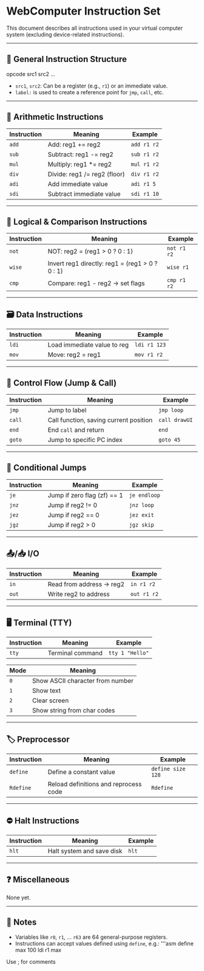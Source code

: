 # WebComputer Instruction Set

This document describes all instructions used in your virtual computer system (excluding device-related instructions).

---

## 📌 General Instruction Structure
opcode src1 src2 ...
- `src1`, `src2`: Can be a register (e.g., `r1`) or an immediate value.
- `label:` is used to create a reference point for `jmp`, `call`, etc.

---

## 🧮 Arithmetic Instructions

| Instruction | Meaning                       | Example     |
|-------------|-------------------------------|-------------|
| `add`       | Add: reg1 += reg2             | `add r1 r2` |
| `sub`       | Subtract: reg1 -= reg2        | `sub r1 r2` |
| `mul`       | Multiply: reg1 *= reg2        | `mul r1 r2` |
| `div`       | Divide: reg1 /= reg2 (floor)  | `div r1 r2` |
| `adi`       | Add immediate value           | `adi r1 5`  |
| `sdi`       | Subtract immediate value      | `sdi r1 10` |

---

## 🧠 Logical & Comparison Instructions

| Instruction | Meaning                                              | Example     |
|-------------|------------------------------------------------------|-------------|
| `not`       | NOT: reg2 = (reg1 > 0 ? 0 : 1)                       | `not r1 r2` |
| `wise`      | Invert reg1 directly: reg1 = (reg1 > 0 ? 0 : 1)      | `wise r1`   |
| `cmp`       | Compare: reg1 - reg2 → set flags                     | `cmp r1 r2` |

---

## 🗃️ Data Instructions

| Instruction | Meaning                       | Example       |
|-------------|-------------------------------|---------------|
| `ldi`       | Load immediate value to reg    | `ldi r1 123`  |
| `mov`       | Move: reg2 = reg1              | `mov r1 r2`   |

---

## 🔁 Control Flow (Jump & Call)

| Instruction | Meaning                                      | Example         |
|-------------|----------------------------------------------|-----------------|
| `jmp`       | Jump to label                                | `jmp loop`      |
| `call`      | Call function, saving current position       | `call drawUI`   |
| `end`       | End `call` and return                        | `end`           |
| `goto`      | Jump to specific PC index                    | `goto 45`       |

---

## 📐 Conditional Jumps

| Instruction | Meaning                       | Example       |
|-------------|-------------------------------|---------------|
| `je`        | Jump if zero flag (zf) == 1   | `je endloop`  |
| `jnz`       | Jump if reg2 != 0             | `jnz loop`    |
| `jez`       | Jump if reg2 == 0             | `jez exit`    |
| `jgz`       | Jump if reg2 > 0              | `jgz skip`    |

---

## 📤/📥 I/O

| Instruction | Meaning                      | Example       |
|-------------|------------------------------|---------------|
| `in`        | Read from address → reg2     | `in r1 r2`    |
| `out`       | Write reg2 to address        | `out r1 r2`   |

---

## 🖥️ Terminal (TTY)

| Instruction | Meaning                    | Example            |
|-------------|----------------------------|---------------------|
| `tty`       | Terminal command           | `tty 1 "Hello"`     |

| Mode | Meaning                                 |
|------|------------------------------------------|
| `0`  | Show ASCII character from number         |
| `1`  | Show text                                |
| `2`  | Clear screen                             |
| `3`  | Show string from char codes              |

---

## 🏷️ Preprocessor

| Instruction | Meaning                                   | Example           |
|-------------|--------------------------------------------|-------------------|
| `define`    | Define a constant value                   | `define size 128` |
| `Rdefine`   | Reload definitions and reprocess code     | `Rdefine`         |

---

## ⛔ Halt Instructions

| Instruction | Meaning                      | Example   |
|-------------|------------------------------|-----------|
| `hlt`       | Halt system and save disk    | `hlt`     |

---

## ❓ Miscellaneous

None yet.

---

## 🧾 Notes

- Variables like `r0`, `r1`, ... `r63` are 64 general-purpose registers.
- Instructions can accept values defined using `define`, e.g.:
'''asm
define max 100
ldi r1 max

Use ; for comments
